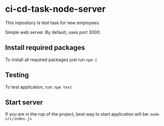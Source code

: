 # ci-cd-task-node-server

This repository is test task for new employees

Simple web server. By default, uses port 3000

## Install required packages

To install all required packages just run `npm i`

## Testing

To test application, run: `npm test`

## Start server

If you are in the rop of the project, best way to start application will be: `node src/index.js`

